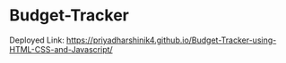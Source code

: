 # Budget-Tracker

Deployed Link:
https://priyadharshinik4.github.io/Budget-Tracker-using-HTML-CSS-and-Javascript/
